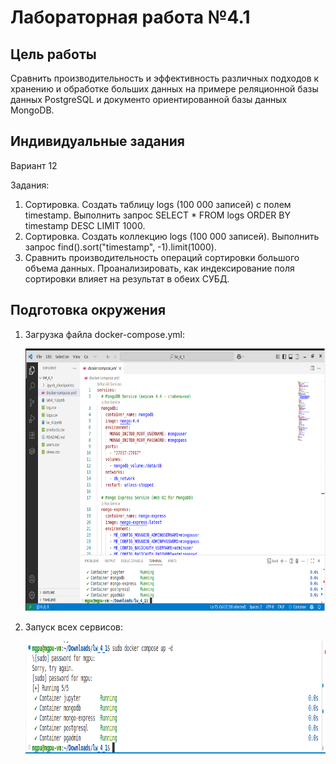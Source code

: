 # Лабораторная работа №4.1
## Цель работы
Сравнить производительность и эффективность различных подходов к хранению и обработке больших данных на примере реляционной базы данных PostgreSQL и документо ориентированной базы данных MongoDB.
## Индивидуальные задания
Вариант 12

Задания:
1. Сортировка. Создать таблицу logs (100 000 записей) с полем timestamp. Выполнить запрос SELECT * FROM logs ORDER BY timestamp DESC LIMIT 1000.
2. Сортировка. Создать коллекцию logs (100 000 записей). Выполнить запрос find().sort("timestamp", -1).limit(1000).
3. Сравнить производительность операций сортировки большого объема данных. Проанализировать, как индексирование поля сортировки влияет на результат в обеих СУБД.

## Подготовка окружения
1. Загрузка файла docker-compose.yml:
   
   <img width="700" height="420" alt="image" src="images/Снимок%20экрана%202025-10-19%20151628.png" />

2. Запуск всех сервисов:

   <img width="880" height="180" alt="image" src="images/Снимок%20экрана%202025-10-19%20152151.png" />
